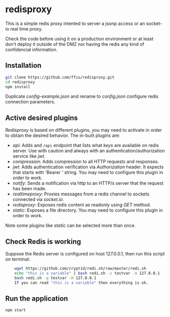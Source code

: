 # redisproxy

This is a simple redis proxy intented to server a jsonp access or an socket-io real time proxy.

Check the code before using it on a production environment or at least don't deploy it outside of the DMZ
nor having the redis any kind of confidencial information.


## Installation

```bash
git clone https://github.com/ffis/redisproxy.git
cd redisproxy
npm install
``` 

Duplicate _config-example.json_ and rename to _config.json_ configure redis connection parameters.

## Active desired plugins

_Redisproxy_ is based on different plugins, you may need to activate in order to obtain the desired behavior.
The in-built plugins are:
- _api_: Adds and `/api` endpoint that lists what _keys_ are available on redis server. Use with caution and always with an authentication/authorization service like _jwt_.
- _compression_: Adds compression to all HTTP requests and responses.
- _jwt_: Adds authentication verification via _Authorization_ header. It expects that starts with 'Bearer ' string. You may need to configure this plugin in order to work.
- _notify_: Sends a notification via http to an HTTP/s server that the request has been made.
- _realtimeproxy_: Proxies messages from a redis channel to sockets connected via _socket.io_.
- _redisproxy_: Exposes redis content as readonly using _GET_ method.
- _static_: Exposes a file directory. You may need to configure this plugin in order to work.

Note some plugins like _static_ can be selected more than once.

## Check Redis is working

Suppose the Redis server is configured on host 127.0.0.1, then run this script on terminal:

```bash
    wget https://github.com/crypt1d/redi.sh/raw/master/redi.sh
    echo "this is a variable" | bash redi.sh -s testvar -H 127.0.0.1
    bash redi.sh -g testvar -H 127.0.0.1
    If you can read "this is a variable" then everything is ok.
```

## Run the application

```bash
npm start
```